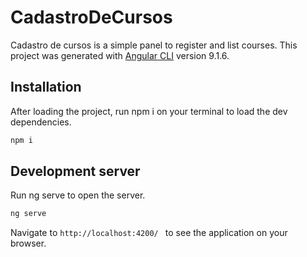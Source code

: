 # CadastroDeCursos
Cadastro de cursos is a simple panel to register and list courses.
This project was generated with [Angular CLI](https://github.com/angular/angular-cli) version 9.1.6.


## Installation

After loading the project, run npm i on your terminal to load the dev dependencies. 

```bash
npm i
```

## Development server

Run ng serve to open the server.

```bash
ng serve
```

Navigate to ```http://localhost:4200/ ``` to see the application on your browser.

